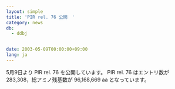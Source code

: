 ```yaml
---
layout: simple
title: 'PIR rel. 76 公開　'
category: news
db:
  - ddbj


date: 2003-05-09T00:00:00+09:00
lang: ja
---
```


5月9日より PIR rel. 76 を公開しています。 PIR rel. 76 はエントリ数が 283,308，総アミノ残基数が 96,168,669 aa となっています。
